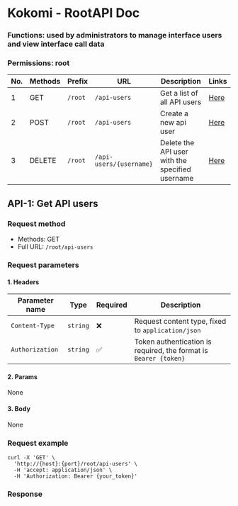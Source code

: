 # Kokomi - RootAPI Doc

### Functions: used by administrators to manage interface users and view interface call data

### Permissions: root

| No.  | Methods | Prefix  | URL                         | Description                                       | Links        |
| ---- | ------- | ------- | --------------------------- | ------------------------------------------------- | ------------ |
| 1    | GET     | `/root` | `/api-users`                | Get a list of all API users                       | [Here](#api-1-get-api-users) |
| 2    | POST    | `/root` | `/api-users`                | Create a new api user                             | [Here](#...) |
| 3    | DELETE  | `/root` | `/api-users/{username}`     | Delete the API user with the specified username   | [Here](#...) |

## API-1: Get API users

### Request method

- Methods: GET
- Full URL: `/root/api-users`


### Request parameters
#### 1. **Headers**
| Parameter name  | Type     | Required | Description                                                         |
|-----------------|----------|----------|---------------------------------------------------------------------|
| `Content-Type`  | `string` | ❌      | Request content type, fixed to `application/json`                   |
| `Authorization` | `string` | ✅      | Token authentication is required, the format is `Bearer {token}` |

#### 2. **Params**

None

#### 3. **Body**
 
None

### Request example

```
curl -X 'GET' \
  'http://{host}:{port}/root/api-users' \
  -H 'accept: application/json' \
  -H 'Authorization: Bearer {your_token}'
```

### Response